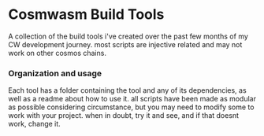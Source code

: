 # Cosmwasm Build Tools
A collection of the build tools i've created over the past few months of my CW development journey. most scripts are injective related and may not work on other cosmos chains.

### Organization and usage
Each tool has a folder containing the tool and any of its dependencies, as well as a readme about how to use it. all scripts have been made as modular as possible considering circumstance, but you may need to modify some to work with your project. when in doubt, try it and see, and if that doesnt work, change it.